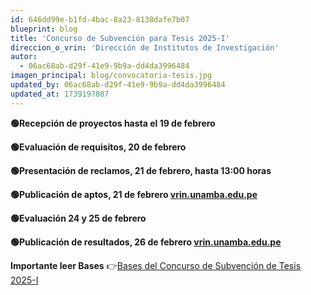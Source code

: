 ```yaml
---
id: 646dd99e-b1fd-4bac-8a23-8138dafe7b07
blueprint: blog
title: 'Concurso de Subvención para Tesis 2025-I'
direccion_o_vrin: 'Dirección de Institutos de Investigación'
autor:
  - 06ac68ab-d29f-41e9-9b9a-dd4da3996484
imagen_principal: blog/convocatoria-tesis.jpg
updated_by: 06ac68ab-d29f-41e9-9b9a-dd4da3996484
updated_at: 1739197087
---
```

****🟢Recepción de proyectos hasta el 19 de febrero****

****🟢Evaluación de requisitos, 20 de febrero****

****🟢Presentación de reclamos, 21 de febrero, hasta 13:00 horas****

****🟢Publicación de aptos, 21 de febrero [vrin.unamba.edu.pe](vrin.unamba.edu.pe)****

****🟢Evaluación 24 y 25 de febrero****

****🟢Publicación de resultados, 26 de febrero [vrin.unamba.edu.pe](vrin.unamba.edu.pe)****

****Importante leer Bases**** 👉[Bases del Concurso de Subvención de Tesis 2025-I](https://drive.google.com/file/d/1GBPOc4LitKpOBZ8yHMsKuQyrppPp0-49/view)